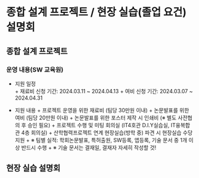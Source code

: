 # 종합 설계 프로젝트 / 현장 실습(졸업 요건) 설명회

 ## 종합 설계 프로젝트
 
  ### 운영 내용(SW 교육원)
   
   - 지원 일정  
    + 재료비 신청 기간: 2024.03.11 ~ 2024.04.13
    + 여비 신청 기간: 2024.03.07 ~ 2024.04.31

   - 지원 내용
    + 프로젝트 운영을 위한 재료비 (팀당 30만원 이내)
    + 논문발표를 위한 여비 (팀당 20만원 이내)
    + 논문발표를 위한 포스터 제작 시 인쇄비 (※ 별도 사전협의 후 승인 필요)
    + 프로젝트 수행 및 미팅 회의실 (IT4호관 D.I.Y실습실, IT융복합관 4층 회의실)
    + 산학협력프로젝트 연계 현장실습(방학 중) 파견 시 현장실습 수당 지원
    + ※ 팀별 실적: 학회논문발표, 특허출원, SW등록, 앱등록, 기술 문서 중 1개 이상 반드시 수행
    + ※ 기술 문서는 결재일, 결재자 자세히 작성할 것!
     
 ## 현장 실습 설명회

  ### 
